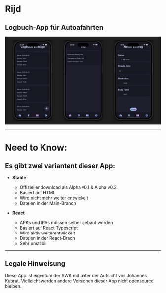 # **Rijd**
## Logbuch-App für Autoafahrten
![Thumbnail](https://github.com/LesesTrickshon/Rijd/blob/main/Thumbnail.png?raw=true)
***
# Need to Know:
## Es gibt zwei variantent dieser App:
- **Stable**
  - Offizieller download als Alpha v0.1 & Alpha v0.2
  - Basiert auf HTML
  - Wird nicht mehr weiter entwickelt
  - Dateien in der Main-Branch
 
- **React**
  - APKs und IPAs müssen selber gebaut werden
  - Basiert auf React Typescript
  - Wird aktiv weiterentwickelt
  - Dateien in der React-Brach
  - Sehr unstabil
---
## Legale Hinweisung
Diese App ist eigentum der SWK mit unter der Aufsicht von Johannes Kubrat.
Vielleicht werden andere Versionen dieser App nicht opensource bleiben.

